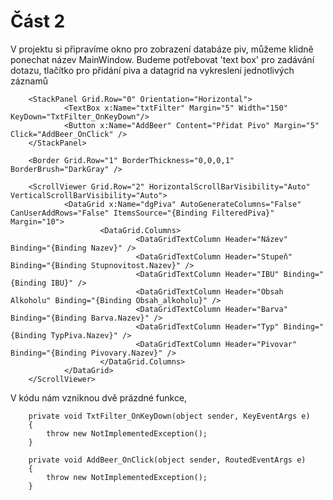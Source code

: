 # Část 2
V projektu si připravíme okno pro zobrazení databáze piv, můžeme klidně ponechat název MainWindow.
Budeme potřebovat 'text box' pro zadávání dotazu, tlačítko pro přidání piva a datagrid na vykreslení jednotlivých záznamů

<Grid>
        <Grid.RowDefinitions>
                <RowDefinition Height="Auto" />
                <RowDefinition Height="Auto" />
                <RowDefinition Height="*" />
        </Grid.RowDefinitions>

        <StackPanel Grid.Row="0" Orientation="Horizontal">
                <TextBox x:Name="txtFilter" Margin="5" Width="150" KeyDown="TxtFilter_OnKeyDown"/>
                <Button x:Name="AddBeer" Content="Přidat Pivo" Margin="5" Click="AddBeer_OnClick" />
        </StackPanel>

        <Border Grid.Row="1" BorderThickness="0,0,0,1" BorderBrush="DarkGray" />

        <ScrollViewer Grid.Row="2" HorizontalScrollBarVisibility="Auto" VerticalScrollBarVisibility="Auto">
                <DataGrid x:Name="dgPiva" AutoGenerateColumns="False" CanUserAddRows="False" ItemsSource="{Binding FilteredPiva}" Margin="10">
                        <DataGrid.Columns>
                                <DataGridTextColumn Header="Název" Binding="{Binding Nazev}" />
                                <DataGridTextColumn Header="Stupeň" Binding="{Binding Stupnovitost.Nazev}" />
                                <DataGridTextColumn Header="IBU" Binding="{Binding IBU}" />
                                <DataGridTextColumn Header="Obsah Alkoholu" Binding="{Binding Obsah_alkoholu}" />
                                <DataGridTextColumn Header="Barva" Binding="{Binding Barva.Nazev}" />
                                <DataGridTextColumn Header="Typ" Binding="{Binding TypPiva.Nazev}" />
                                <DataGridTextColumn Header="Pivovar" Binding="{Binding Pivovary.Nazev}" />
                        </DataGrid.Columns>
                </DataGrid>
        </ScrollViewer>
</Grid>

V kódu nám vzniknou dvě prázdné funkce, 

        private void TxtFilter_OnKeyDown(object sender, KeyEventArgs e)
        {
            throw new NotImplementedException();
        }

        private void AddBeer_OnClick(object sender, RoutedEventArgs e)
        {
            throw new NotImplementedException();
        }


